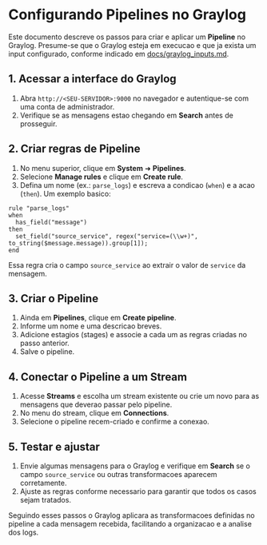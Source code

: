 # Configurando Pipelines no Graylog

Este documento descreve os passos para criar e aplicar um **Pipeline** no Graylog. Presume-se que o Graylog esteja em execucao e que ja exista um input configurado, conforme indicado em [docs/graylog_inputs.md](graylog_inputs.md).

## 1. Acessar a interface do Graylog

1. Abra `http://<SEU-SERVIDOR>:9000` no navegador e autentique-se com uma conta de administrador.
2. Verifique se as mensagens estao chegando em **Search** antes de prosseguir.

## 2. Criar regras de Pipeline

1. No menu superior, clique em **System** ➜ **Pipelines**.
2. Selecione **Manage rules** e clique em **Create rule**.
3. Defina um nome (ex.: `parse_logs`) e escreva a condicao (`when`) e a acao (`then`). Um exemplo basico:

```pseudocode
rule "parse_logs"
when
  has_field("message")
then
  set_field("source_service", regex("service=(\\w+)", to_string($message.message)).group[1]);
end
```

Essa regra cria o campo `source_service` ao extrair o valor de `service` da mensagem.

## 3. Criar o Pipeline

1. Ainda em **Pipelines**, clique em **Create pipeline**.
2. Informe um nome e uma descricao breves.
3. Adicione estagios (stages) e associe a cada um as regras criadas no passo anterior.
4. Salve o pipeline.

## 4. Conectar o Pipeline a um Stream

1. Acesse **Streams** e escolha um stream existente ou crie um novo para as mensagens que deverao passar pelo pipeline.
2. No menu do stream, clique em **Connections**.
3. Selecione o pipeline recem-criado e confirme a conexao.

## 5. Testar e ajustar

1. Envie algumas mensagens para o Graylog e verifique em **Search** se o campo `source_service` ou outras transformacoes aparecem corretamente.
2. Ajuste as regras conforme necessario para garantir que todos os casos sejam tratados.

Seguindo esses passos o Graylog aplicara as transformacoes definidas no pipeline a cada mensagem recebida, facilitando a organizacao e a analise dos logs.
